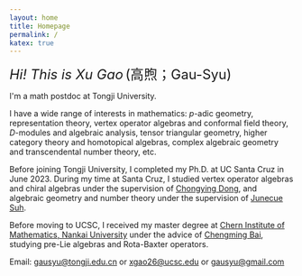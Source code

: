 ```yaml
---
layout: home
title: Homepage
permalink: /
katex: true
---
```


*<font size="5">Hi! This is Xu Gao</font>* <font size="5">(高煦；Gau-Syu)</font>

I'm a math postdoc at Tongji University.

I have a wide range of interests in mathematics: $p$-adic geometry, representation theory, vertex operator algebras and conformal field theory, $D$-modules and algebraic analysis, tensor triangular geometry, higher category theory and homotopical algebras, complex algebraic geometry and transcendental number theory, etc. 

Before joining Tongji University, I completed my Ph.D. at UC Santa Cruz in June 2023. 
During my time at Santa Cruz, I studied vertex operator algebras and chiral algebras under the supervision of [Chongying Dong](https://www.math.ucsc.edu/people/faculty.php?uid=dong), and algebraic geometry and number theory under the supervision of [Junecue Suh](https://www.math.ucsc.edu/people/faculty.php?uid=jusuh).

Before moving to UCSC, I received my master degree at [Chern Institute of Mathematics, Nankai University](http://en.cim.nankai.edu.cn/) under the advice of [Chengming Bai](http://en.cim.nankai.edu.cn/info/1142/1295.htm), studying pre-Lie algebras and Rota-Baxter operators. 

Email: <gausyu@tongji.edu.cn> or <xgao26@ucsc.edu> or <gausyu@gmail.com>

